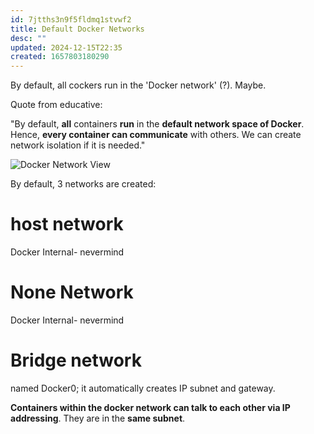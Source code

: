 ```yaml
---
id: 7jtths3n9f5fldmq1stvwf2
title: Default Docker Networks
desc: ""
updated: 2024-12-15T22:35
created: 1657803180290
---
```

By default, all cockers run 
in the 'Docker network' (?). Maybe.

Quote from educative:

"By default, **all** containers **run** in the **default network space of Docker**. Hence, **every container can communicate** with others. We can create network isolation if it is needed."

![Docker Network View](/assets/images/2022-07-14-15-15-32.png)

By default, 3 networks are created:

# host network

Docker Internal- nevermind

# None Network

Docker Internal- nevermind

# Bridge network

named Docker0; it automatically creates IP subnet and gateway.

 **Containers within the docker network can talk to each other via IP addressing**. They are in the **same subnet**.

